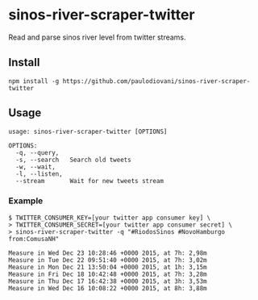 # sinos-river-scraper-twitter

Read and parse sinos river level from twitter streams.

## Install

```console
npm install -g https://github.com/paulodiovani/sinos-river-scraper-twitter
```

## Usage

```console
usage: sinos-river-scraper-twitter [OPTIONS]

OPTIONS:
  -q, --query,
  -s, --search   Search old tweets
  -w, --wait,
  -l, --listen,
  --stream       Wait for new tweets stream
```

### Example

```console
$ TWITTER_CONSUMER_KEY=[your twitter app consumer key] \
> TWITTER_CONSUMER_SECRET=[your twitter app consumer secret] \
> sinos-river-scraper-twitter -q "#RiodosSinos #NovoHamburgo from:ComusaNH"

Measure in Wed Dec 23 10:28:46 +0000 2015, at 7h: 2,98m
Measure in Tue Dec 22 09:51:40 +0000 2015, at 7h: 3,02m
Measure in Mon Dec 21 13:50:04 +0000 2015, at 1h: 3,15m
Measure in Fri Dec 18 10:42:48 +0000 2015, at 7h: 3,28m
Measure in Thu Dec 17 16:42:38 +0000 2015, at 3h: 3,53m
Measure in Wed Dec 16 10:08:22 +0000 2015, at 8h: 3,88m
```
